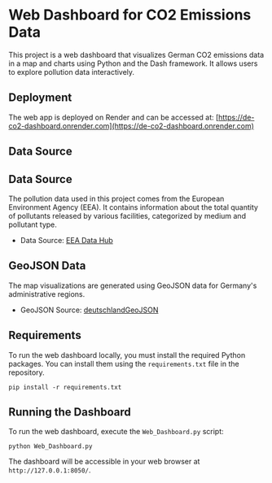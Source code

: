 # Web Dashboard for CO2 Emissions Data

This project is a web dashboard that visualizes German CO2 emissions data in a map and charts using Python and the Dash framework. It allows users to explore pollution data interactively.

## Deployment

The web app is deployed on Render and can be accessed at:
[https://de-co2-dashboard.onrender.com](https://de-co2-dashboard.onrender.com)

## Data Source

## Data Source

The pollution data used in this project comes from the European Environment Agency (EEA). It contains information about the total quantity of pollutants released by various facilities, categorized by medium and pollutant type.

- Data Source: [EEA Data Hub](https://www.eea.europa.eu/en/datahub/datahubitem-view/9405f714-8015-4b5b-a63c-280b82861b3d)

## GeoJSON Data

The map visualizations are generated using GeoJSON data for Germany's administrative regions.

- GeoJSON Source: [deutschlandGeoJSON](https://github.com/isellsoap/deutschlandGeoJSON/tree/main/1_deutschland)

## Requirements

To run the web dashboard locally, you must install the required Python packages. You can install them using the `requirements.txt` file in the repository.

```
pip install -r requirements.txt
```

## Running the Dashboard

To run the web dashboard, execute the `Web_Dashboard.py` script:

```
python Web_Dashboard.py
```

The dashboard will be accessible in your web browser at `http://127.0.0.1:8050/`.
